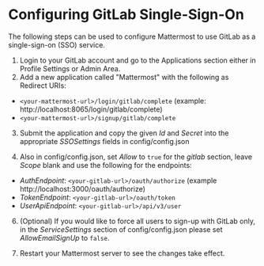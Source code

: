 # Configuring GitLab Single-Sign-On

The following steps can be used to configure Mattermost to use GitLab as a single-sign-on (SSO) service.

1. Login to your GitLab account and go to the Applications section either in Profile Settings or Admin Area.
2. Add a new application called "Mattermost" with the following as Redirect URIs:
  * `<your-mattermost-url>/login/gitlab/complete` (example: http://localhost:8065/login/gitlab/complete)
  * `<your-mattermost-url>/signup/gitlab/complete`

3. Submit the application and copy the given _Id_ and _Secret_ into the appropriate _SSOSettings_ fields in config/config.json

4. Also in config/config.json, set _Allow_ to `true` for the _gitlab_ section, leave _Scope_ blank and use the following for the endpoints:
  * _AuthEndpoint_: `<your-gitlab-url>/oauth/authorize` (example http://localhost:3000/oauth/authorize)
  * _TokenEndpoint_: `<your-gitlab-url>/oauth/token` 
  * _UserApiEndpoint_: `<your-gitlab-url>/api/v3/user`

6. (Optional) If you would like to force all users to sign-up with GitLab only, in the _ServiceSettings_ section of config/config.json please set _AllowEmailSignUp_ to `false`.

7. Restart your Mattermost server to see the changes take effect.
